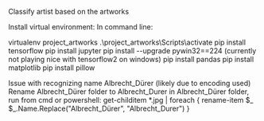 Classify artist based on the artworks 

Install virtual environment: 
In command line: 

virtualenv project_artworks
.\project_artworks\Scripts\activate
pip install tensorflow
pip install jupyter
pip install --upgrade pywin32==224 (currently not playing nice with tensorflow2 on windows)
pip install pandas
pip install matplotlib
pip install pillow

Issue with recognizing name Albrecht_Dürer (likely due to encoding used)
Rename Albrecht_Dürer folder to Albrecht_Durer
in Albrecht_Dürer folder, run from cmd or powershell:
get-childitem *.jpg | foreach { rename-item $_ $_.Name.Replace("Albrecht_Dürer", "Albrecht_Durer") }
